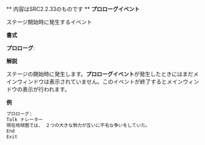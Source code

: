 ** 内容はSRC2.2.33のものです **
**プロローグイベント**

ステージ開始時に発生するイベント

**書式**

**プロローグ**:

**解説**

ステージの開始時に発生します。**プロローグイベント**が発生したときにはまだメインウィンドウは表示されていません。このイベントが終了するとメインウィンドウの表示が行われます。

**例**
```sh
プロローグ:
Talk ナレーター
現在地球圏では、 ２つの大きな勢力が互いに不毛な争いをしていた。
End
Exit
```

